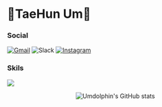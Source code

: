 # 🦈TaeHun Um🐬

### Social

[![Gmail](https://img.shields.io/badge/Gmail-D14836?style=for-the-badge&logo=gmail&logoColor=white)](https://mail.google.com/mail/?view=cm&amp;fs=1&amp;to=hcolonours.help@gmail.com)
![Slack](https://img.shields.io/badge/Slack-4A154B?style=for-the-badge&logo=slack&logoColor=white)
<a href = "https://www.instagram.com/um_dolphin/">![Instagram](https://img.shields.io/badge/Instagram-%23E4405F.svg?style=for-the-badge&logo=Instagram&logoColor=white)</a>
  
### Skils

<img src="https://img.shields.io/badge/Python-3776AB?style=for-the-badge&logo=Python&logoColor=white">

<div align=center>
  
![Umdolphin's GitHub stats](https://github-readme-stats.vercel.app/api?username=Umdolphin&show_icons=true&theme=dracula)  

</div align=center>

